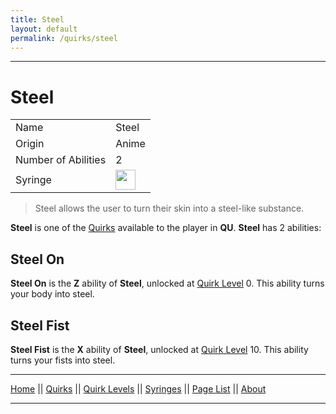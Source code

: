 ```yaml
---
title: Steel
layout: default
permalink: /quirks/steel
---
```

---

# Steel

| | |
| --- | --- |
| Name | Steel |
| Origin | Anime |
| Number of Abilities | 2 |
| Syringe | <img src="https://raw.githubusercontent.com/quirks-unchained/wiki/main/docs/assets/SteelSyringe.png" width="32"> |

> Steel allows the user to turn their skin into a steel-like substance.

**Steel** is one of the [Quirks](/wiki/quirks) available to the player in **QU**. **Steel** has 2 abilities:

## Steel On
**Steel On** is the **Z** ability of **Steel**, unlocked at [Quirk Level](/wiki/quirk-levels) 0. This ability turns your body into steel.


## Steel Fist
**Steel Fist** is the **X** ability of **Steel**, unlocked at [Quirk Level](/wiki/quirk-levels) 10. This ability turns your fists into steel.




---
[Home](/wiki/index.html) || [Quirks](/wiki/quirks) || [Quirk Levels](/wiki/quirk-levels) || [Syringes](/wiki/syringes) || [Page List](/wiki/pages) || [About](/wiki/about)

---


